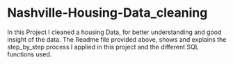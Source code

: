 # Nashville-Housing-Data_cleaning

In this Project I cleaned a housing Data, for better understanding and good insight of the data.
The Readme file provided above, shows and explains the step_by_step process I applied in this project and the different SQL functions used.
